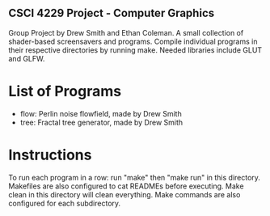 ## CSCI 4229 Project - Computer Graphics

Group Project by Drew Smith and Ethan Coleman. A small collection of shader-based screensavers and programs.
Compile individual programs in their respective directories by running make. Needed libraries include GLUT and GLFW.

# List of Programs

- flow: Perlin noise flowfield, made by Drew Smith
- tree: Fractal tree generator, made by Drew Smith

# Instructions

To run each program in a row: run "make" then "make run" in this directory. Makefiles are also configured to cat READMEs before executing.
Make clean in this directory will clean everything. Make commands are also configured for each subdirectory.
